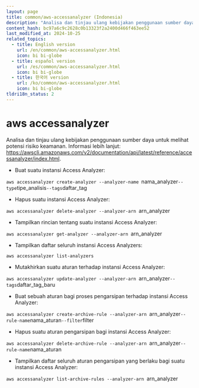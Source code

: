 ```yaml
---
layout: page
title: common/aws-accessanalyzer (Indonesia)
description: "Analisa dan tinjau ulang kebijakan penggunaan sumber daya untuk melihat potensi risiko keamanan."
content_hash: bc97a6c9c2628c0b13323f2a2400d466f463ee52
last_modified_at: 2024-10-25
related_topics:
  - title: English version
    url: /en/common/aws-accessanalyzer.html
    icon: bi bi-globe
  - title: español version
    url: /es/common/aws-accessanalyzer.html
    icon: bi bi-globe
  - title: 한국어 version
    url: /ko/common/aws-accessanalyzer.html
    icon: bi bi-globe
tldri18n_status: 2
---
```

# aws accessanalyzer

Analisa dan tinjau ulang kebijakan penggunaan sumber daya untuk melihat potensi risiko keamanan.
Informasi lebih lanjut: <https://awscli.amazonaws.com/v2/documentation/api/latest/reference/accessanalyzer/index.html>.

- Buat suatu instansi Access Analyzer:

`aws accessanalyzer create-analyzer --analyzer-name `<span class="tldr-var badge badge-pill bg-dark-lm bg-white-dm text-white-lm text-dark-dm font-weight-bold">nama_analyzer</span>` --type `<span class="tldr-var badge badge-pill bg-dark-lm bg-white-dm text-white-lm text-dark-dm font-weight-bold">tipe_analisis</span>` --tags `<span class="tldr-var badge badge-pill bg-dark-lm bg-white-dm text-white-lm text-dark-dm font-weight-bold">daftar_tag</span>

- Hapus suatu instansi Access Analyzer:

`aws accessanalyzer delete-analyzer --analyzer-arn `<span class="tldr-var badge badge-pill bg-dark-lm bg-white-dm text-white-lm text-dark-dm font-weight-bold">arn_analyzer</span>

- Tampilkan rincian tentang suatu instansi Access Analyzer:

`aws accessanalyzer get-analyzer --analyzer-arn `<span class="tldr-var badge badge-pill bg-dark-lm bg-white-dm text-white-lm text-dark-dm font-weight-bold">arn_analyzer</span>

- Tampilkan daftar seluruh instansi Access Analyzers:

`aws accessanalyzer list-analyzers`

- Mutakhirkan suatu aturan terhadap instansi Access Analyzer:

`aws accessanalyzer update-analyzer --analyzer-arn `<span class="tldr-var badge badge-pill bg-dark-lm bg-white-dm text-white-lm text-dark-dm font-weight-bold">arn_analyzer</span>` --tags `<span class="tldr-var badge badge-pill bg-dark-lm bg-white-dm text-white-lm text-dark-dm font-weight-bold">daftar_tag_baru</span>

- Buat sebuah aturan bagi proses pengarsipan terhadap instansi Access Analyzer:

`aws accessanalyzer create-archive-rule --analyzer-arn `<span class="tldr-var badge badge-pill bg-dark-lm bg-white-dm text-white-lm text-dark-dm font-weight-bold">arn_analyzer</span>` --rule-name `<span class="tldr-var badge badge-pill bg-dark-lm bg-white-dm text-white-lm text-dark-dm font-weight-bold">nama_aturan</span>` --filter `<span class="tldr-var badge badge-pill bg-dark-lm bg-white-dm text-white-lm text-dark-dm font-weight-bold">filter</span>

- Hapus suatu aturan pengarsipan bagi instansi Access Analyzer:

`aws accessanalyzer delete-archive-rule --analyzer-arn `<span class="tldr-var badge badge-pill bg-dark-lm bg-white-dm text-white-lm text-dark-dm font-weight-bold">arn_analyzer</span>` --rule-name `<span class="tldr-var badge badge-pill bg-dark-lm bg-white-dm text-white-lm text-dark-dm font-weight-bold">nama_aturan</span>

- Tampilkan daftar seluruh aturan pengarsipan yang berlaku bagi suatu instansi Access Analyzer:

`aws accessanalyzer list-archive-rules --analyzer-arn `<span class="tldr-var badge badge-pill bg-dark-lm bg-white-dm text-white-lm text-dark-dm font-weight-bold">arn_analyzer</span>
